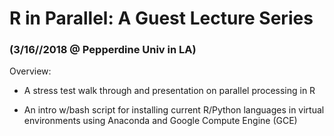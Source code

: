 # R in Parallel: A Guest Lecture Series
### (3/16//2018 @ Pepperdine Univ in LA)

Overview: 

- A stress test walk through and presentation on parallel processing in R

- An intro w/bash script for installing current R/Python languages in virtual environments using Anaconda and Google Compute Engine (GCE)

